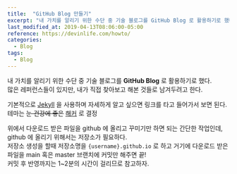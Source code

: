 ```yaml
---
title:  "GitHub Blog 만들기"
excerpt: "내 가치를 알리기 위한 수단 중 기술 블로그를 GitHub Blog 로 활용하기로 했다."  
last_modified_at: 2019-04-13T08:06:00-05:00  
reference: https://devinlife.com/howto/  
categories:
  - Blog
tags:
  - Blog
---
```


내 가치를 알리기 위한 수단 중 기술 블로그를 **GitHub Blog** 로 활용하기로 했다.  
많은 레퍼런스들이 있지만, 내가 직접 찾아보고 해본 것들로 남겨두려고 한다.

기본적으로 [Jekyll](http://jekyllrb-ko.github.io/) 을 사용하며 자세하게 알고 싶으면 링크를 타고 들어가서 보면 된다.  
테마는 ~~눈 건강에 좋은~~ [해커](http://jekyllthemes.org/themes/hacker-blog/) 로 결정

위에서 다운로드 받은 파일을 github 에 올리고 꾸미기만 하면 되는 간단한 작업인데,  
github 에 올리기 위해서는 저장소가 필요하다.  
저장소 생성을 할때 저장소명을 `{username}.github.io` 로 하고 거기에 다운로드 받은 파일을 main 혹은 master 브랜치에 커밋만 해주면 끝!  
커밋 후 반영까지는 1~2분의 시간이 걸리므로 참고하자.
